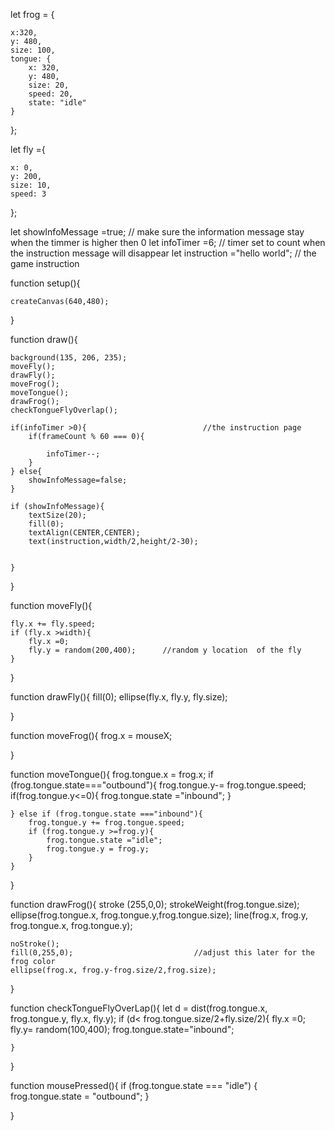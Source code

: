 


let frog = {

    x:320,
    y: 480,
    size: 100,
    tongue: {
        x: 320,
        y: 480,
        size: 20,
        speed: 20,
        state: "idle"
    }
};

let fly ={

    x: 0,
    y: 200,
    size: 10,
    speed: 3
};

let showInfoMessage =true; // make sure the information message stay when the timmer is higher then 0
let infoTimer =6;               // timer set to count when the instruction message will disappear
let instruction ="hello world";   // the game instruction


function setup(){

    createCanvas(640,480);
}



function draw(){

    background(135, 206, 235);
    moveFly();
    drawFly();
    moveFrog();
    moveTongue();
    drawFrog();
    checkTongueFlyOverlap();

    if(infoTimer >0){                          //the instruction page
        if(frameCount % 60 === 0){

            infoTimer--;
        }
    } else{
        showInfoMessage=false;
    }

    if (showInfoMessage){
        textSize(20);
        fill(0);
        textAlign(CENTER,CENTER);
        text(instruction,width/2,height/2-30);


    }

}

function moveFly(){

    fly.x += fly.speed;
    if (fly.x >width){
        fly.x =0;
        fly.y = random(200,400);      //random y location  of the fly 
    }
}

function drawFly(){
    fill(0);
    ellipse(fly.x, fly.y, fly.size);

}

function moveFrog(){
    frog.x = mouseX;

}

function moveTongue(){
    frog.tongue.x = frog.x;
    if (frog.tongue.state==="outbound"){
        frog.tongue.y-= frog.tongue.speed;
        if(frog.tongue.y<=0){
            frog.tongue.state ="inbound";
        }

    } else if (frog.tongue.state ==="inbound"){
        frog.tongue.y += frog.tongue.speed;
        if (frog.tongue.y >=frog.y){
            frog.tongue.state ="idle";
            frog.tongue.y = frog.y;
        }
    }
}


function drawFrog(){
    stroke (255,0,0);
    strokeWeight(frog.tongue.size);
    ellipse(frog.tongue.x, frog.tongue.y,frog.tongue.size);
    line(frog.x, frog.y, frog.tongue.x, frog.tongue.y);

    noStroke();
    fill(0,255,0);                           //adjust this later for the frog color
    ellipse(frog.x, frog.y-frog.size/2,frog.size);

}

function checkTongueFlyOverLap(){
    let d = dist(frog.tongue.x, frog.tongue.y, fly.x, fly.y);
    if (d< frog.tongue.size/2+fly.size/2){
        fly.x =0;
        fly.y= random(100,400);
        frog.tongue.state="inbound";

    }
}

function mousePressed(){
    if (frog.tongue.state === "idle") {
        frog.tongue.state = "outbound";
    }

}